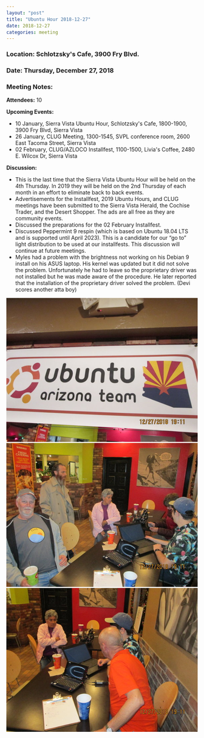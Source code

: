 ```yaml
---
layout: "post"
title: "Ubuntu Hour 2018-12-27"
date: 2018-12-27
categories: meeting
---
```


### Location: Schlotzsky's Cafe, 3900 Fry Blvd.

### Date: Thursday, December 27, 2018

### Meeting Notes:

**Attendees:** 10

**Upcoming Events:**

 * 10 January, Sierra Vista Ubuntu Hour, Schlotzsky's Cafe, 1800-1900, 3900 Fry Blvd, Sierra Vista
 * 26 January, CLUG Meeting, 1300-1545, SVPL conference room, 2600 East Tacoma Street, Sierra Vista
 * 02 February, CLUG/AZLOCO Installfest, 1100-1500, Livia's Coffee, 2480 E. Wilcox Dr, Sierra Vista

**Discussion:**

 * This is the last time that the Sierra Vista Ubuntu Hour will be held on the 4th  Thursday.  In 2019 they will be held on the 2nd  Thursday of each month in an effort to eliminate back to back events.
 * Advertisements for the Installfest, 2019 Ubuntu Hours, and CLUG meetings have been submitted to the Sierra Vista Herald, the Cochise Trader, and the Desert Shopper.  The ads are all free as they are community events.
 * Discussed the preparations for the 02 February Installfest. 
 * Discussed Peppermint 9 respin (which is based on Ubuntu 18.04 LTS and is supported until April 2023).  This is a candidate for our “go to” light distribution to be used at our installfests.  This discussion will continue at future meetings.
 * Myles had a problem with the brightness not working on his Debian 9 install on his ASUS laptop.  His kernel was updated but it did not solve the problem.  Unfortunately he had to leave so the proprietary driver was not installed but he was made aware of the procedure.  He later reported that the installation of the proprietary driver solved the problem.  (Devi scores another atta boy)
 
![alt text](https://raw.githubusercontent.com/CochiseLinuxUsersGroup/CochiseLinuxUsersGroup.github.io/master/images/rsz_sv_ubuntu_hour_27-12-18_2.jpg)
![alt text](https://raw.githubusercontent.com/CochiseLinuxUsersGroup/CochiseLinuxUsersGroup.github.io/master/images/rsz_sv_ubuntu_hour_27-12-18_1.jpg)
![alt text](https://raw.githubusercontent.com/CochiseLinuxUsersGroup/CochiseLinuxUsersGroup.github.io/master/images/rsz_sv_ubuntu_hour_27-12-18_3.jpg) 
